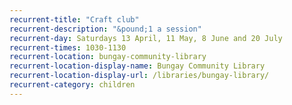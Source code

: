 ```yaml
---
recurrent-title: "Craft club"
recurrent-description: "&pound;1 a session"
recurrent-day: Saturdays 13 April, 11 May, 8 June and 20 July
recurrent-times: 1030-1130
recurrent-location: bungay-community-library
recurrent-location-display-name: Bungay Community Library
recurrent-location-display-url: /libraries/bungay-library/
recurrent-category: children
---
```

